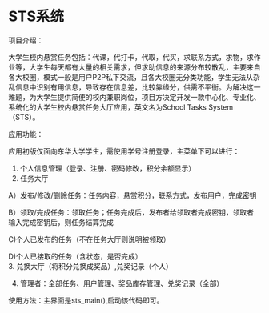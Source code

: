 # STS系统
  
项目介绍：
  
大学生校内悬赏任务包括：代课，代打卡，代取，代买，求联系方式，求物，求作业等，大学生每天都有大量的相关需求，但求助信息的来源分布较散乱，主要来自各大校圈，模式一般是用户P2P私下交流，且各大校圈无分类功能，学生无法从杂乱信息中识别有用信息，导致存在信息差，比较靠缘分，供需不平衡。为解决这一难题，为大学生提供简便的校内兼职岗位，项目方决定开发一款中心化、专业化、系统化的大学生校内悬赏任务大厅应用，英文名为School Tasks System（STS）。
  
应用功能：
  
应用初版仅面向东华大学学生，需使用学号注册登录，主菜单下可以进行：
  
1. 个人信息管理（登录、注册、密码修改，积分余额显示）
   
2. 任务大厅
  
A）发布/修改/删除任务：任务内容，悬赏积分，联系方式，发布用户，完成密钥
  
B）领取/完成任务：领取任务；任务完成后，发布者给领取者完成密钥，领取者输入完成密钥后，则任务结算完成
  
C)个人已发布的任务（不在任务大厅则说明被领取）
  
D)个人已接取的任务（含状态，是否完成）
   
3. 兑换大厅（将积分兑换成奖品）,兑奖记录（个人）
  
4. 管理者：全部任务、用户管理、奖品库存管理、兑奖记录（全部）
  
  
使用方法：主界面是sts_main(),启动该代码即可。

